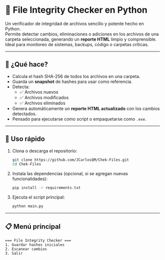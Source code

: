 # 🔐 File Integrity Checker en Python

Un verificador de integridad de archivos sencillo y potente hecho en Python.  
Permite detectar cambios, eliminaciones o adiciones en los archivos de una carpeta seleccionada, generando un **reporte HTML** limpio y comprensible. Ideal para monitoreo de sistemas, backups, código o carpetas críticas.

---

## 🧠 ¿Qué hace?

- Calcula el hash SHA-256 de todos los archivos en una carpeta.
- Guarda un **snapshot** de hashes para usar como referencia.
- Detecta:
  - ✅ Archivos nuevos
  - ✅ Archivos modificados
  - ✅ Archivos eliminados
- Genera automáticamente un **reporte HTML actualizado** con los cambios detectados.
- Pensado para ejecutarse como script o empaquetarse como `.exe`.

---

## 🚀 Uso rápido

1. Clona o descarga el repositorio:
    ```bash
    git clone https://github.com/JCarlosQM/Chek-Files.git
    cd Chek-Files
    ```

2. Instala las dependencias (opcional, si se agregan nuevas funcionalidades):
    ```bash
    pip install -r requirements.txt
    ```

3. Ejecuta el script principal:
    ```bash
    python main.py
    ```

---

## 📋 Menú principal

```text
=== File Integrity Checker ===
1. Guardar hashes iniciales
2. Escanear cambios
3. Salir
